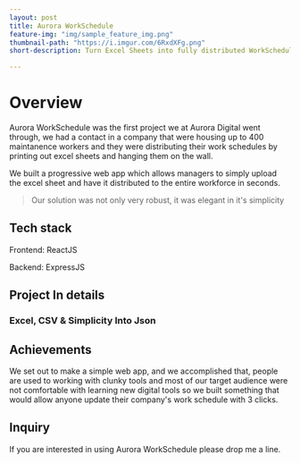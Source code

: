 ```yaml
---
layout: post
title: Aurora WorkSchedule
feature-img: "img/sample_feature_img.png"
thumbnail-path: "https://i.imgur.com/6RxdXFg.png"
short-description: Turn Excel Sheets into fully distributed WorkSchedules in 3 clicks.

---
```



# Overview
Aurora WorkSchedule was the first project we at Aurora Digital went through, we had a contact in a company that were housing up to 400 maintanence workers and they were distributing their work schedules by printing out excel sheets and hanging them on the wall. 

We built a progressive web app which allows managers to simply upload the excel sheet and have it distributed to the entire workforce in seconds.

> Our solution was not only very robust, it was elegant in it's simplicity

## Tech stack

Frontend: ReactJS

Backend: ExpressJS


## Project In details

### Excel, CSV & Simplicity Into Json

## Achievements

We set out to make a simple web app, and we accomplished that, people are used to working with clunky tools and most of our target audience were not comfortable with learning new digital tools so we built something that would allow anyone update their company's work schedule with 3 clicks. 

## Inquiry

If you are interested in using Aurora WorkSchedule please drop me a line. 

